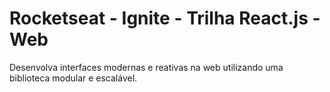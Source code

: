 # Rocketseat - Ignite - Trilha React.js - Web

Desenvolva interfaces modernas e reativas na web utilizando uma biblioteca modular e escalável.
